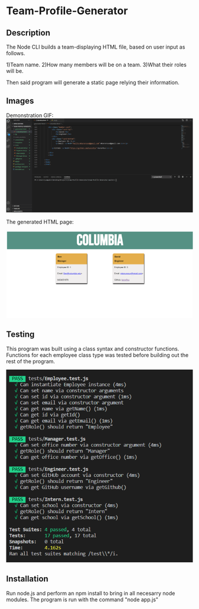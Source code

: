 # Team-Profile-Generator

## Description 
The Node CLI builds a team-displaying HTML file, based on user input as follows. 

1)Team name. 
2)How many members will be on a team. 
3)What their roles will be.

Then said program will generate a static page relying their information. 

## Images
Demonstration GIF:
![Team Profile Generator in action](https://github.com/karur0su/Team-Profile-Generator/blob/master/screenshots/demonstration-gif.gif?raw=true)

The generated HTML page:

![Sample Generated Page](https://github.com/karur0su/Team-Profile-Generator/blob/master/screenshots/screenshotfinal.png?raw=true)

## Testing
This program was built using a class syntax and constructor functions. Functions for each employee class type was tested before building out the rest of the program. 

![Screenshot showing all tests passing based on output from Jest](https://github.com/karur0su/Team-Profile-Generator/blob/master/screenshots/tests-passed.PNG?raw=true)

## Installation 
Run node.js and perform an npm install to bring in all necesarry node modules. The program is run with the command "node app.js"
